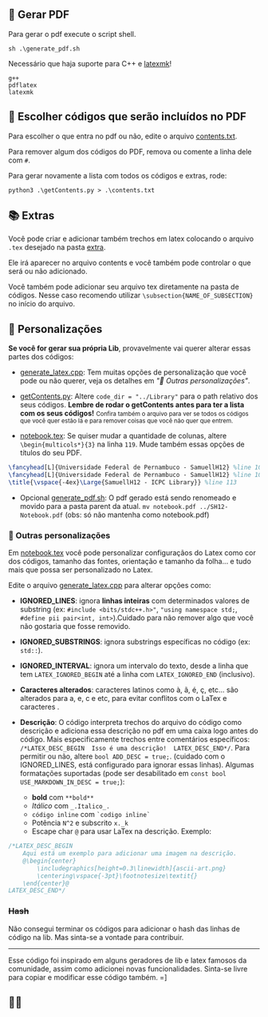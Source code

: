 ## 📄 Gerar PDF

Para gerar o pdf execute o script shell.

```shell
sh .\generate_pdf.sh
```

Necessário que haja suporte para C++ e [latexmk](https://www.ctan.org/pkg/latexmk/)!

```shell
g++
pdflatex
latexmk 
```

## 📑 Escolher códigos que serão incluídos no PDF 

Para escolher o que entra no pdf ou não, edite o arquivo [contents.txt](contents.txt).

Para remover algum dos códigos do PDF, remova ou comente a linha dele com ```#```.

Para gerar novamente a lista com todos os códigos e extras, rode:
```shell
python3 .\getContents.py > .\contents.txt
```

## 📚 Extras

Você pode criar e adicionar também trechos em latex colocando o arquivo ```.tex``` desejado na pasta [extra](./extra).

Ele irá aparecer no arquivo contents e você também pode controlar o que será ou não adicionado.

Você também pode adicionar seu arquivo tex diretamente na pasta de códigos. Nesse caso recomendo utilizar ```\subsection{NAME_OF_SUBSECTION}``` no início do arquivo.

## 🎈 Personalizações 

**Se você for gerar sua própria Lib**, provavelmente vai querer alterar essas partes dos códigos:

- [generate_latex.cpp](generate_latex.cpp): Tem muitas opções de personalização que você pode ou não querer, veja os detalhes em *"🔧 Outras personalizações"*.

- [getContents.py](getContents.py): Altere ```code_dir = "../Library"``` para o path relativo dos seus códigos. **Lembre de rodar o getContents antes para ter a lista com os seus códigos!** <small>Confira também o arquivo para ver se todos os códigos que você quer estão lá e para remover coisas que você não quer que entrem.</small>

- [notebook.tex](notebook.tex): Se quiser mudar a quantidade de colunas, altere ```\begin{multicols*}{3}``` na linha ```119```. Mude também essas opções de títulos do seu PDF.
```tex
\fancyhead[L]{Universidade Federal de Pernambuco - SamuellH12} %line 103
\fancyhead[L]{Universidade Federal de Pernambuco - SamuellH12} %line 108
\title{\vspace{-4ex}\Large{SamuellH12 - ICPC Library}} %line 113
```

- Opcional [generate_pdf.sh](generate_pdf.sh): O pdf gerado está sendo renomeado e movido para a pasta parent da atual. ```mv notebook.pdf ../SH12-Notebook.pdf``` (obs: só não mantenha como notebook.pdf)

### :wrench: Outras personalizações

Em [notebook.tex](notebook.tex) você pode personalizar configuraçãos do Latex como cor dos códigos, tamanho das fontes, orientação e tamanho da folha... e tudo mais que possa ser personalizado no Latex.

Edite o arquivo [generate_latex.cpp](generate_latex.cpp) para alterar opções como:

- **IGNORED_LINES**: ignora **linhas inteiras** com determinados valores de substring (ex: ```#include <bits/stdc++.h>"```, ```"using namespace std;```, ```#define pii pair<int, int>```).Cuidado para não remover algo que você não gostaria que fosse removido.
  
- **IGNORED_SUBSTRINGS**: ignora substrings específicas no código (ex: ```std::```).

- **IGNORED_INTERVAL**: ignora um intervalo do texto, desde a linha que tem ```LATEX_IGNORED_BEGIN``` até a linha com ```LATEX_IGNORED_END``` (inclusivo).

- **Caracteres alterados**: caracteres latinos como à, ã, é, ç, etc... são alterados para a, e, c e etc, para evitar conflitos com o LaTex e caracteres .

- **Descrição**: O código interpreta trechos do arquivo do código como descrição e adiciona essa descrição no pdf em uma caixa logo antes do código. Mais especificamente trechos entre comentários específicos: ```/*LATEX_DESC_BEGIN  Isso é uma descrição!  LATEX_DESC_END*/```. Para permitir ou não, altere ```bool ADD_DESC = true;```. (cuidado com o IGNORED_LINES, está configurado para ignorar essas linhas). Algumas formatações suportadas (pode ser desabilitado em ```const bool USE_MARKDOWN_IN_DESC = true;```):
  - **bold** com `**bold**`
  - *Itálico* com `_.Italico_.`
  - `código inline` com ``` `codigo inline` ```
  - Potência `N^2` e subscrito `x._k`
  - Escape char `@` para usar LaTex na descrição. Exemplo:
```cpp
/*LATEX_DESC_BEGIN 
    Aqui está um exemplo para adicionar uma imagem na descrição.
    @\begin{center}
        \includegraphics[height=0.3\linewidth]{ascii-art.png}
        \centering\vspace{-3pt}\footnotesize\textit{}
    \end{center}@
LATEX_DESC_END*/
```

### ~~Hash~~

Não consegui terminar os códigos para adicionar o hash das linhas de código na lib. Mas sinta-se a vontade para contribuir.

<hr>

Esse código foi inspirado em alguns geradores de lib e latex famosos da comunidade, assim como adicionei novas funcionalidades. Sinta-se livre para copiar e modificar esse código também. =]

## 🦕🦖